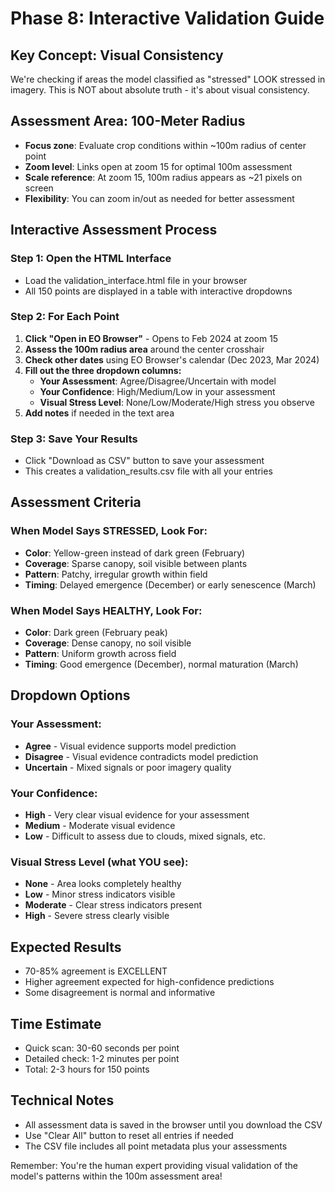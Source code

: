 # Phase 8: Interactive Validation Guide

## Key Concept: Visual Consistency
We're checking if areas the model classified as "stressed" LOOK stressed in imagery.
This is NOT about absolute truth - it's about visual consistency.

## Assessment Area: 100-Meter Radius
- **Focus zone**: Evaluate crop conditions within ~100m radius of center point
- **Zoom level**: Links open at zoom 15 for optimal 100m assessment  
- **Scale reference**: At zoom 15, 100m radius appears as ~21 pixels on screen
- **Flexibility**: You can zoom in/out as needed for better assessment

## Interactive Assessment Process

### Step 1: Open the HTML Interface
- Load the validation_interface.html file in your browser
- All 150 points are displayed in a table with interactive dropdowns

### Step 2: For Each Point
1. **Click "Open in EO Browser"** - Opens to Feb 2024 at zoom 15
2. **Assess the 100m radius area** around the center crosshair
3. **Check other dates** using EO Browser's calendar (Dec 2023, Mar 2024)
4. **Fill out the three dropdown columns:**
   - **Your Assessment**: Agree/Disagree/Uncertain with model
   - **Your Confidence**: High/Medium/Low in your assessment
   - **Visual Stress Level**: None/Low/Moderate/High stress you observe
5. **Add notes** if needed in the text area

### Step 3: Save Your Results
- Click "Download as CSV" button to save your assessment
- This creates a validation_results.csv file with all your entries

## Assessment Criteria

### When Model Says STRESSED, Look For:
- **Color**: Yellow-green instead of dark green (February)
- **Coverage**: Sparse canopy, soil visible between plants
- **Pattern**: Patchy, irregular growth within field
- **Timing**: Delayed emergence (December) or early senescence (March)

### When Model Says HEALTHY, Look For:
- **Color**: Dark green (February peak)
- **Coverage**: Dense canopy, no soil visible
- **Pattern**: Uniform growth across field
- **Timing**: Good emergence (December), normal maturation (March)

## Dropdown Options

### Your Assessment:
- **Agree** - Visual evidence supports model prediction
- **Disagree** - Visual evidence contradicts model prediction
- **Uncertain** - Mixed signals or poor imagery quality

### Your Confidence:
- **High** - Very clear visual evidence for your assessment
- **Medium** - Moderate visual evidence
- **Low** - Difficult to assess due to clouds, mixed signals, etc.

### Visual Stress Level (what YOU see):
- **None** - Area looks completely healthy
- **Low** - Minor stress indicators visible
- **Moderate** - Clear stress indicators present
- **High** - Severe stress clearly visible

## Expected Results
- 70-85% agreement is EXCELLENT
- Higher agreement expected for high-confidence predictions
- Some disagreement is normal and informative

## Time Estimate
- Quick scan: 30-60 seconds per point
- Detailed check: 1-2 minutes per point
- Total: 2-3 hours for 150 points

## Technical Notes
- All assessment data is saved in the browser until you download the CSV
- Use "Clear All" button to reset all entries if needed
- The CSV file includes all point metadata plus your assessments

Remember: You're the human expert providing visual validation of the model's patterns within the 100m assessment area!
